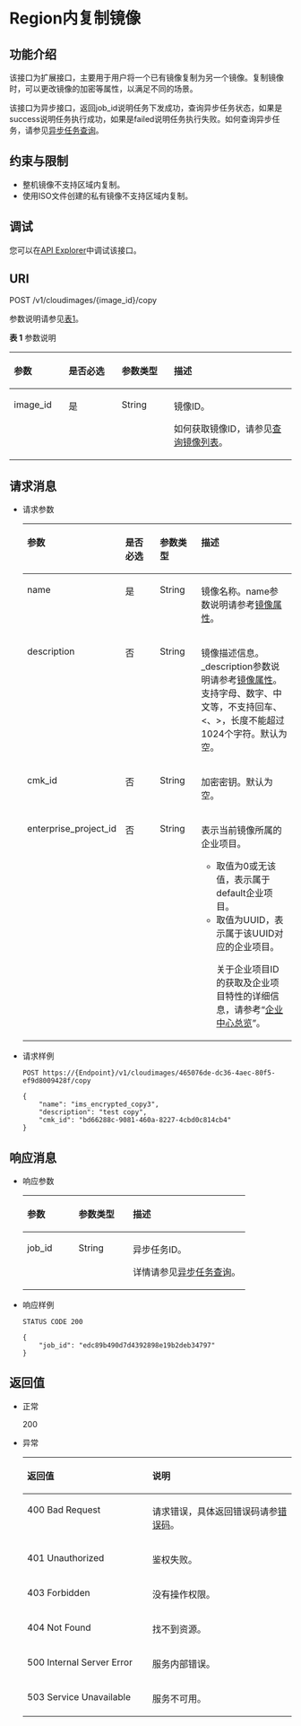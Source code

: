# Region内复制镜像<a name="ims_03_0627"></a>

## 功能介绍<a name="section57853128105524"></a>

该接口为扩展接口，主要用于用户将一个已有镜像复制为另一个镜像。复制镜像时，可以更改镜像的加密等属性，以满足不同的场景。

该接口为异步接口，返回job\_id说明任务下发成功，查询异步任务状态，如果是success说明任务执行成功，如果是failed说明任务执行失败。如何查询异步任务，请参见[异步任务查询](异步任务查询.md)。

## 约束与限制<a name="section183915210102"></a>

-   整机镜像不支持区域内复制。
-   使用ISO文件创建的私有镜像不支持区域内复制。

## 调试<a name="section44686511322"></a>

您可以在[API Explorer](https://apiexplorer.developer.huaweicloud.com/apiexplorer/doc?locale=zh-cn&consoleCurrentProductId=ims&consoleCurrentProductshort=&product=IMS&api=CopyImageInRegion)中调试该接口。

## URI<a name="section30564347105524"></a>

POST /v1/cloudimages/\{image\_id\}/copy

参数说明请参见[表1](#table51065259105524)。

**表 1**  参数说明

<a name="table51065259105524"></a>
<table><thead align="left"><tr id="row36742558105524"><th class="cellrowborder" valign="top" width="19.388061193880613%" id="mcps1.2.5.1.1"><p id="p23357191105524"><a name="p23357191105524"></a><a name="p23357191105524"></a>参数</p>
</th>
<th class="cellrowborder" valign="top" width="18.80811918808119%" id="mcps1.2.5.1.2"><p id="p12884280105524"><a name="p12884280105524"></a><a name="p12884280105524"></a>是否必选</p>
</th>
<th class="cellrowborder" valign="top" width="18.488151184881513%" id="mcps1.2.5.1.3"><p id="p36993754105524"><a name="p36993754105524"></a><a name="p36993754105524"></a>参数类型</p>
</th>
<th class="cellrowborder" valign="top" width="43.31566843315669%" id="mcps1.2.5.1.4"><p id="p43704084105524"><a name="p43704084105524"></a><a name="p43704084105524"></a>描述</p>
</th>
</tr>
</thead>
<tbody><tr id="row50369935105524"><td class="cellrowborder" valign="top" width="19.388061193880613%" headers="mcps1.2.5.1.1 "><p id="p53432947105524"><a name="p53432947105524"></a><a name="p53432947105524"></a>image_id</p>
</td>
<td class="cellrowborder" valign="top" width="18.80811918808119%" headers="mcps1.2.5.1.2 "><p id="p33101414105524"><a name="p33101414105524"></a><a name="p33101414105524"></a>是</p>
</td>
<td class="cellrowborder" valign="top" width="18.488151184881513%" headers="mcps1.2.5.1.3 "><p id="p63968915105524"><a name="p63968915105524"></a><a name="p63968915105524"></a>String</p>
</td>
<td class="cellrowborder" valign="top" width="43.31566843315669%" headers="mcps1.2.5.1.4 "><p id="p14099616105524"><a name="p14099616105524"></a><a name="p14099616105524"></a>镜像ID。</p>
<p id="p127065072116"><a name="p127065072116"></a><a name="p127065072116"></a>如何获取镜像ID，请参见<a href="查询镜像列表.md">查询镜像列表</a>。</p>
</td>
</tr>
</tbody>
</table>

## 请求消息<a name="section1218229105524"></a>

-   请求参数

    <a name="table6850073105524"></a>
    <table><thead align="left"><tr id="row3268825105524"><th class="cellrowborder" valign="top" width="19.541954195419542%" id="mcps1.1.5.1.1"><p id="p63448301105524"><a name="p63448301105524"></a><a name="p63448301105524"></a>参数</p>
    </th>
    <th class="cellrowborder" valign="top" width="17.72177217721772%" id="mcps1.1.5.1.2"><p id="p39038757105524"><a name="p39038757105524"></a><a name="p39038757105524"></a>是否必选</p>
    </th>
    <th class="cellrowborder" valign="top" width="17.42174217421742%" id="mcps1.1.5.1.3"><p id="p8022762105524"><a name="p8022762105524"></a><a name="p8022762105524"></a>参数类型</p>
    </th>
    <th class="cellrowborder" valign="top" width="45.314531453145314%" id="mcps1.1.5.1.4"><p id="p45863971105524"><a name="p45863971105524"></a><a name="p45863971105524"></a>描述</p>
    </th>
    </tr>
    </thead>
    <tbody><tr id="row23994169105524"><td class="cellrowborder" valign="top" width="19.541954195419542%" headers="mcps1.1.5.1.1 "><p id="p64479507105524"><a name="p64479507105524"></a><a name="p64479507105524"></a>name</p>
    </td>
    <td class="cellrowborder" valign="top" width="17.72177217721772%" headers="mcps1.1.5.1.2 "><p id="p55457561105524"><a name="p55457561105524"></a><a name="p55457561105524"></a>是</p>
    </td>
    <td class="cellrowborder" valign="top" width="17.42174217421742%" headers="mcps1.1.5.1.3 "><p id="p62877493105524"><a name="p62877493105524"></a><a name="p62877493105524"></a>String</p>
    </td>
    <td class="cellrowborder" valign="top" width="45.314531453145314%" headers="mcps1.1.5.1.4 "><p id="p34441981163338"><a name="p34441981163338"></a><a name="p34441981163338"></a>镜像名称。name参数说明请参考<a href="镜像属性.md#section61598810155254">镜像属性</a>。</p>
    </td>
    </tr>
    <tr id="row2338354105524"><td class="cellrowborder" valign="top" width="19.541954195419542%" headers="mcps1.1.5.1.1 "><p id="p55189008105524"><a name="p55189008105524"></a><a name="p55189008105524"></a>description</p>
    </td>
    <td class="cellrowborder" valign="top" width="17.72177217721772%" headers="mcps1.1.5.1.2 "><p id="p41124638105524"><a name="p41124638105524"></a><a name="p41124638105524"></a>否</p>
    </td>
    <td class="cellrowborder" valign="top" width="17.42174217421742%" headers="mcps1.1.5.1.3 "><p id="p42761348105524"><a name="p42761348105524"></a><a name="p42761348105524"></a>String</p>
    </td>
    <td class="cellrowborder" valign="top" width="45.314531453145314%" headers="mcps1.1.5.1.4 "><p id="p30451415163338"><a name="p30451415163338"></a><a name="p30451415163338"></a>镜像描述信息。_description参数说明请参考<a href="镜像属性.md#section61598810155254">镜像属性</a>。支持字母、数字、中文等，不支持回车、&lt;、&gt;，长度不能超过1024个字符。默认为空。</p>
    </td>
    </tr>
    <tr id="row34510150105524"><td class="cellrowborder" valign="top" width="19.541954195419542%" headers="mcps1.1.5.1.1 "><p id="p43858769105524"><a name="p43858769105524"></a><a name="p43858769105524"></a>cmk_id</p>
    </td>
    <td class="cellrowborder" valign="top" width="17.72177217721772%" headers="mcps1.1.5.1.2 "><p id="p62899376105524"><a name="p62899376105524"></a><a name="p62899376105524"></a>否</p>
    </td>
    <td class="cellrowborder" valign="top" width="17.42174217421742%" headers="mcps1.1.5.1.3 "><p id="p61684684105524"><a name="p61684684105524"></a><a name="p61684684105524"></a>String</p>
    </td>
    <td class="cellrowborder" valign="top" width="45.314531453145314%" headers="mcps1.1.5.1.4 "><p id="p30403468105524"><a name="p30403468105524"></a><a name="p30403468105524"></a>加密密钥。默认为空。</p>
    </td>
    </tr>
    <tr id="row25391820153217"><td class="cellrowborder" valign="top" width="19.541954195419542%" headers="mcps1.1.5.1.1 "><p id="p1930422213328"><a name="p1930422213328"></a><a name="p1930422213328"></a>enterprise_project_id</p>
    </td>
    <td class="cellrowborder" valign="top" width="17.72177217721772%" headers="mcps1.1.5.1.2 "><p id="p143046221323"><a name="p143046221323"></a><a name="p143046221323"></a>否</p>
    </td>
    <td class="cellrowborder" valign="top" width="17.42174217421742%" headers="mcps1.1.5.1.3 "><p id="p9304202215329"><a name="p9304202215329"></a><a name="p9304202215329"></a>String</p>
    </td>
    <td class="cellrowborder" valign="top" width="45.314531453145314%" headers="mcps1.1.5.1.4 "><p id="p10305182217584"><a name="p10305182217584"></a><a name="p10305182217584"></a>表示当前镜像所属的企业项目。</p>
    <a name="ul444316189359"></a><a name="ul444316189359"></a><ul id="ul444316189359"><li>取值为0或无该值，表示属于default企业项目。</li><li>取值为UUID，表示属于该UUID对应的企业项目。<p id="ims_03_0605_p178512485415"><a name="ims_03_0605_p178512485415"></a><a name="ims_03_0605_p178512485415"></a>关于企业项目ID的获取及企业项目特性的详细信息，请参考“<a href="https://support.huaweicloud.com/usermanual-em/zh-cn_topic_0123692049.html" target="_blank" rel="noopener noreferrer">企业中心总览</a>”。</p>
    </li></ul>
    </td>
    </tr>
    </tbody>
    </table>

-   请求样例

    ```
    POST https://{Endpoint}/v1/cloudimages/465076de-dc36-4aec-80f5-ef9d8009428f/copy
    ```

    ```
    {
        "name": "ims_encrypted_copy3",
        "description": "test copy",
        "cmk_id": "bd66288c-9081-460a-8227-4cbd0c814cb4"
    }
    ```


## 响应消息<a name="section32485736105524"></a>

-   响应参数

    <a name="table1162152105524"></a>
    <table><thead align="left"><tr id="row45730117105524"><th class="cellrowborder" valign="top" width="23.11768823117688%" id="mcps1.1.4.1.1"><p id="p13151974105524"><a name="p13151974105524"></a><a name="p13151974105524"></a>参数</p>
    </th>
    <th class="cellrowborder" valign="top" width="24.447555244475552%" id="mcps1.1.4.1.2"><p id="p55216927105524"><a name="p55216927105524"></a><a name="p55216927105524"></a>参数类型</p>
    </th>
    <th class="cellrowborder" valign="top" width="52.434756524347556%" id="mcps1.1.4.1.3"><p id="p43386118105524"><a name="p43386118105524"></a><a name="p43386118105524"></a>描述</p>
    </th>
    </tr>
    </thead>
    <tbody><tr id="row24614698105524"><td class="cellrowborder" valign="top" width="23.11768823117688%" headers="mcps1.1.4.1.1 "><p id="p47633522105524"><a name="p47633522105524"></a><a name="p47633522105524"></a>job_id</p>
    </td>
    <td class="cellrowborder" valign="top" width="24.447555244475552%" headers="mcps1.1.4.1.2 "><p id="p64671376105524"><a name="p64671376105524"></a><a name="p64671376105524"></a>String</p>
    </td>
    <td class="cellrowborder" valign="top" width="52.434756524347556%" headers="mcps1.1.4.1.3 "><p id="p3890102105524"><a name="p3890102105524"></a><a name="p3890102105524"></a>异步任务ID。</p>
    <p id="p19968122117312"><a name="p19968122117312"></a><a name="p19968122117312"></a>详情请参见<a href="异步任务查询.md">异步任务查询</a>。</p>
    </td>
    </tr>
    </tbody>
    </table>

-   响应样例

    ```
    STATUS CODE 200
    ```

    ```
    {
        "job_id": "edc89b490d7d4392898e19b2deb34797"
    }
    ```


## 返回值<a name="section40084941"></a>

-   正常

    200

-   异常

    <a name="table1069408417333"></a>
    <table><thead align="left"><tr id="row4772021317333"><th class="cellrowborder" valign="top" width="46.54%" id="mcps1.1.3.1.1"><p id="p4013206717333"><a name="p4013206717333"></a><a name="p4013206717333"></a>返回值</p>
    </th>
    <th class="cellrowborder" valign="top" width="53.459999999999994%" id="mcps1.1.3.1.2"><p id="p2947196917333"><a name="p2947196917333"></a><a name="p2947196917333"></a>说明</p>
    </th>
    </tr>
    </thead>
    <tbody><tr id="row3841925517333"><td class="cellrowborder" valign="top" width="46.54%" headers="mcps1.1.3.1.1 "><p id="p2495195017333"><a name="p2495195017333"></a><a name="p2495195017333"></a>400 Bad Request</p>
    </td>
    <td class="cellrowborder" valign="top" width="53.459999999999994%" headers="mcps1.1.3.1.2 "><p id="p784206117333"><a name="p784206117333"></a><a name="p784206117333"></a>请求错误，具体返回错误码请参<a href="错误码.md">错误码</a>。</p>
    </td>
    </tr>
    <tr id="row3122722917333"><td class="cellrowborder" valign="top" width="46.54%" headers="mcps1.1.3.1.1 "><p id="p4637763817333"><a name="p4637763817333"></a><a name="p4637763817333"></a>401 Unauthorized</p>
    </td>
    <td class="cellrowborder" valign="top" width="53.459999999999994%" headers="mcps1.1.3.1.2 "><p id="p6560116717333"><a name="p6560116717333"></a><a name="p6560116717333"></a>鉴权失败。</p>
    </td>
    </tr>
    <tr id="row5353959117333"><td class="cellrowborder" valign="top" width="46.54%" headers="mcps1.1.3.1.1 "><p id="p4173958717333"><a name="p4173958717333"></a><a name="p4173958717333"></a>403 Forbidden</p>
    </td>
    <td class="cellrowborder" valign="top" width="53.459999999999994%" headers="mcps1.1.3.1.2 "><p id="p2546341217333"><a name="p2546341217333"></a><a name="p2546341217333"></a>没有操作权限。</p>
    </td>
    </tr>
    <tr id="row5197513192250"><td class="cellrowborder" valign="top" width="46.54%" headers="mcps1.1.3.1.1 "><p id="p21898657192252"><a name="p21898657192252"></a><a name="p21898657192252"></a>404 Not Found</p>
    </td>
    <td class="cellrowborder" valign="top" width="53.459999999999994%" headers="mcps1.1.3.1.2 "><p id="p28960832192252"><a name="p28960832192252"></a><a name="p28960832192252"></a>找不到资源。</p>
    </td>
    </tr>
    <tr id="row2784412417333"><td class="cellrowborder" valign="top" width="46.54%" headers="mcps1.1.3.1.1 "><p id="p4078159117333"><a name="p4078159117333"></a><a name="p4078159117333"></a>500 Internal Server Error</p>
    </td>
    <td class="cellrowborder" valign="top" width="53.459999999999994%" headers="mcps1.1.3.1.2 "><p id="p1497458717333"><a name="p1497458717333"></a><a name="p1497458717333"></a>服务内部错误。</p>
    </td>
    </tr>
    <tr id="row55355517333"><td class="cellrowborder" valign="top" width="46.54%" headers="mcps1.1.3.1.1 "><p id="p4483799017333"><a name="p4483799017333"></a><a name="p4483799017333"></a>503 Service Unavailable</p>
    </td>
    <td class="cellrowborder" valign="top" width="53.459999999999994%" headers="mcps1.1.3.1.2 "><p id="p799858217333"><a name="p799858217333"></a><a name="p799858217333"></a>服务不可用。</p>
    </td>
    </tr>
    </tbody>
    </table>



